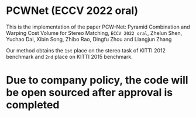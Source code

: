 # PCWNet (ECCV 2022 oral)
This is the implementation of the paper PCW-Net: Pyramid Combination and Warping
Cost Volume for Stereo Matching, `ECCV 2022 oral`, Zhelun Shen, Yuchao Dai, Xibin Song, Zhibo Rao, Dingfu Zhou and Liangjun Zhang 

[comment]: <> ([\[Arxiv\]]&#40;https://arxiv.org/abs/2104.04314&#41;.)

</b> Our method obtains the `1st` place on the stereo task of KITTI 2012 benchmark and `2nd` place on KITTI 2015 benchmark.

[comment]: <> (Camera ready version and supplementary Materials can be found in [\[CVPR official website\]]&#40;https://openaccess.thecvf.com/content/CVPR2021/html/Shen_CFNet_Cascade_and_Fused_Cost_Volume_for_Robust_Stereo_Matching_CVPR_2021_paper.html&#41;)

# Due to company policy, the code will be open sourced after approval is completed

[comment]: <> (## Abstract)

[comment]: <> (Recently, the ever-increasing capacity of large-scale annotated datasets has led to profound progress in stereo matching. However, most of these successes are limited to a specific dataset and cannot generalize well to other datasets. The main difficulties lie in the large domain differences and unbalanced disparity distribution across a variety of datasets, which greatly limit the real-world applicability of current deep stereo matching models. In this paper, we propose CFNet, a Cascade and Fused cost volume based network to improve the robustness of the stereo matching network. First, we propose a fused cost volume representation to deal with the large domain difference. By fusing multiple low-resolution dense cost volumes to enlarge the receptive field, we can extract robust structural representations for initial disparity estimation. Second, we propose a cascade cost volume representation to alleviate the unbalanced disparity distribution. Specifically, we employ a variance-based uncertainty estimation to adaptively adjust the next stage disparity search space, in this way driving the network progressively prune out the space of unlikely correspondences. By iteratively narrowing down the disparity search space and improving the cost volume resolution, the disparity estimation is gradually refined in a coarse-tofine manner. When trained on the same training images and evaluated on KITTI, ETH3D, and Middlebury datasets with the fixed model parameters and hyperparameters, our proposed method achieves the state-of-the-art overall performance and obtains the 1st place on the stereo task of Robust Vision Challenge 2020.)

[comment]: <> (# How to use)

[comment]: <> (## Environment)

[comment]: <> (* python 3.74)

[comment]: <> (* Pytorch == 1.1.0)

[comment]: <> (* Numpy == 1.15)

[comment]: <> (## Data Preparation)

[comment]: <> (Download [Scene Flow Datasets]&#40;https://lmb.informatik.uni-freiburg.de/resources/datasets/SceneFlowDatasets.en.html&#41;, [KITTI 2012]&#40;http://www.cvlibs.net/datasets/kitti/eval_stereo_flow.php?benchmark=stereo&#41;, [KITTI 2015]&#40;http://www.cvlibs.net/datasets/kitti/eval_scene_flow.php?benchmark=stereo&#41;, [ETH3D]&#40;https://www.eth3d.net/&#41;, [Middlebury]&#40;https://vision.middlebury.edu/stereo/&#41;)


[comment]: <> (**KITTI2015/2012 SceneFlow**)

[comment]: <> (please place the dataset as described in `"./filenames"`, i.e., `"./filenames/sceneflow_train.txt"`, `"./filenames/sceneflow_test.txt"`, `"./filenames/kitticombine.txt"`)

[comment]: <> (**Middlebury/ETH3D**)

[comment]: <> (Our folder structure is as follows:)

[comment]: <> (```)

[comment]: <> (dataset)

[comment]: <> (├── KITTI2015)

[comment]: <> (├── KITTI2012)

[comment]: <> (├── Middlebury)

[comment]: <> (    │ ├── Adirondack)

[comment]: <> (    │   ├── im0.png)

[comment]: <> (    │   ├── im1.png)

[comment]: <> (    │   └── disp0GT.pfm)

[comment]: <> (├── ETH3D)

[comment]: <> (    │ ├── delivery_area_1l)

[comment]: <> (    │   ├── im0.png)

[comment]: <> (    │   ├── im1.png)

[comment]: <> (    │   └── disp0GT.pfm)

[comment]: <> (```)

[comment]: <> (Note that we use the full-resolution image of Middlebury for training as the additional training images don't have half-resolution version. We will down-sample the input image to half-resolution in the data argumentation. In contrast,  we use the half-resolution image and full-resolution disparity of Middlebury for testing. )

[comment]: <> (## Training)

[comment]: <> (**Scene Flow Datasets Pretraining**)

[comment]: <> (run the script `./scripts/sceneflow.sh` to pre-train on Scene Flow datsets. Please update `DATAPATH` in the bash file as your training data path.)

[comment]: <> (To repeat our pretraining details. You may need to replace the Mish activation function to Relu. Samples is shown in `./models/relu/`.)

[comment]: <> (**Finetuning**)

[comment]: <> (run the script `./scripts/robust.sh` to jointly finetune the pre-train model on four datasets,)

[comment]: <> (i.e., KITTI 2015, KITTI2012, ETH3D, and Middlebury. Please update `DATAPATH` and `--loadckpt` as your training data path and pretrained SceneFlow checkpoint file.)

[comment]: <> (## Evaluation)

[comment]: <> (**Joint Generalization**)

[comment]: <> (run the script `./scripts/eth3d_save.sh"`, `./scripts/mid_save.sh"` and `./scripts/kitti15_save.sh` to save png predictions on the test set of the ETH3D, Middlebury, and KITTI2015 datasets. Note that you may need to update the storage path of save_disp.py, i.e., `fn = os.path.join&#40;"/home3/raozhibo/jack/shenzhelun/cfnet/pre_picture/"`, fn.split&#40;'/'&#41;[-2]&#41;.)

[comment]: <> (**Corss-domain Generalization**)

[comment]: <> (run the script `./scripts/robust_test.sh"` to test the cross-domain generalizaiton of the model &#40;Table.3 of the main paper&#41;. Please update `--loadckpt` as pretrained SceneFlow checkpoint file.)

[comment]: <> (## Pretrained Models)

[comment]: <> ([Pretraining Model]&#40;https://drive.google.com/file/d/1gFNUc4cOCFXbGv6kkjjcPw2cJWmodypv/view?usp=sharing&#41;)

[comment]: <> (You can use this checkpoint to reproduce the result we reported in Table.3 of the main paper)

[comment]: <> ([Finetuneing Moel]&#40;https://drive.google.com/file/d/1H6L-lQjF4yOxq23wxs3HW40B-0mLxUiI/view?usp=sharing&#41;)

[comment]: <> (You can use this checkpoint to reproduce the result we reported in the stereo task of Robust Vision Challenge 2020)

[comment]: <> (## Citation)

[comment]: <> (If you find this code useful in your research, please cite:)

[comment]: <> (```)

[comment]: <> (@InProceedings{Shen_2021_CVPR,)

[comment]: <> (    author    = {Shen, Zhelun and Dai, Yuchao and Rao, Zhibo},)

[comment]: <> (    title     = {CFNet: Cascade and Fused Cost Volume for Robust Stereo Matching},)

[comment]: <> (    booktitle = {Proceedings of the IEEE/CVF Conference on Computer Vision and Pattern Recognition &#40;CVPR&#41;},)

[comment]: <> (    month     = {June},)

[comment]: <> (    year      = {2021},)

[comment]: <> (    pages     = {13906-13915})

[comment]: <> (})

[comment]: <> (```)

[comment]: <> (# Acknowledgements)

[comment]: <> (Thanks to the excellent work GWCNet, Deeppruner, and HSMNet. Our work is inspired by these work and part of codes are migrated from [GWCNet]&#40;https://github.com/xy-guo/GwcNet&#41;, [DeepPruner]&#40;https://github.com/uber-research/DeepPruner/&#41; and [HSMNet]&#40;https://github.com/gengshan-y/high-res-stereo&#41;.)
